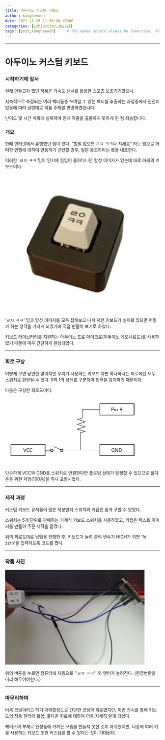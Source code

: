 ```yaml
---
title: 아두이노 커스텀 키보드 
author: kangheewon
date: 2021-11-26 11:30:00 +0900
categories: [Exhibition,2021년]
tags: [post,kangheewon]     # TAG names should always be lowercase, 띄어쓰기도 금지 
---
```


------------------------------------------
# 아두이노 커스텀 키보드 



### 시작하기에 앞서

원래 만들고자 했던 작품은 가속도 센서를 활용한 스포츠 보조기기였으나,

지속적으로 측정되는 여러 벡터들중 쓰여질 수 있는 벡터를 추출하는 과정중에서 진전이 없음에 따라 급한대로 작품 주제를 변경하였습니다.

난이도 및 시간 계획에 실패하여 원래 작품을 출품하지 못하게 된 점 죄송합니다.





### 개요
한때 인터넷에서 유행했던 밈이 있다. "할말 없으면 ㄹㅇ ㅋㅋ나 치세요" 라는 밈으로 어떠한 언행에 대하여 반응하기 곤란할 경우, 일단 동조하라는 뜻을 내포한다.

이러한 'ㄹㅇ ㅋㅋ'밈의 인기에 힘입어 돌아다니던 합성 이미지가 있는데 바로 아래의 키보드이다.



<img src="/assets/img/post/2021-11-26-custom_keyboard/example.jpg" width="90%">

'ㄹㅇ ㅋㅋ' 밈과 합성 이미지를 모두 접해보고 나서 저런 키보드가 실제로 있으면 어떨까 하는 생각을 가지게 되었기에 직접 만들어 보기로 하였다.

키보드 라이브러리를 지원하는 아두이노 프로 마이크로(아두이노 레오나르도)를 사용하였기 때문에 매우 간단하게 완성되었다.



-----
### 회로 구상
어떻게 보면 당연한 말이지만 우리가 사용하는 키보드 자판 하나하나는 회로에선 모두 스위치로 환원될 수 있다. 0와 1의 상태를 구분지어 입력을 감지하기 때문이다.

다음은 구상한 회로도이다.

<img src="/assets/img/post/2021-11-26-custom_keyboard/circuit.jpg" width="90%">

단순하게 VCC와 GND를 스위치로 연결한다면 플로팅 상태가 발생할 수 있으므로 풀다운을 위한 저항(100옴)을 하나 포함시켰다.

-----
### 제작 과정

커스텀 키보드 유저들이 많은 덕분인지 스위치와 키캡은 쉽게 구할 수 있었다.

스위치는 5개 단위로 판매하는 기계식 키보드 스위치를 사용하였고, 키캡은 텍스트 이미지를 만들어 주문 제작을 맡겼다.

위의 회로도대로 납땜을 진행한 후, 키보드가 눌려 클릭 변수가 HIGH가 되면 'fd zz\n'을 입력하도록 코드를 짰다.

-------
### 작품 사진 

<img src="/assets/img/post/2021-11-26-custom_keyboard/keyboard.jpg" width="90%">

위의 버튼을 누르면 컴퓨터에 자동으로 ''ㄹㅇ ㅋㅋ'' 와 엔터가 눌려진다. (한영변환을 미리 해두어야한다.)




-------
### 마무리하며

비록 코딩이라고 하기 애매할정도로 간단한 코딩과 회로였지만, 이번 전시를 통해 키보드의 작동 원리와 풀업, 풀다운 회로에 대하여 더욱 자세히 알게 되었다. 

케이스의 부재로 완성품에 가까운 모습을 만들지 못한 것이 아쉬웠지만, 나중에 여러 키를 사용하는 키보드 또한 커스텀을 할 수 있다는 것이 기대된다.




